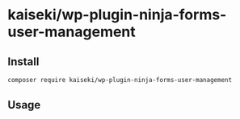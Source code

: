 # kaiseki/wp-plugin-ninja-forms-user-management

## Install

```bash
composer require kaiseki/wp-plugin-ninja-forms-user-management
```

## Usage
